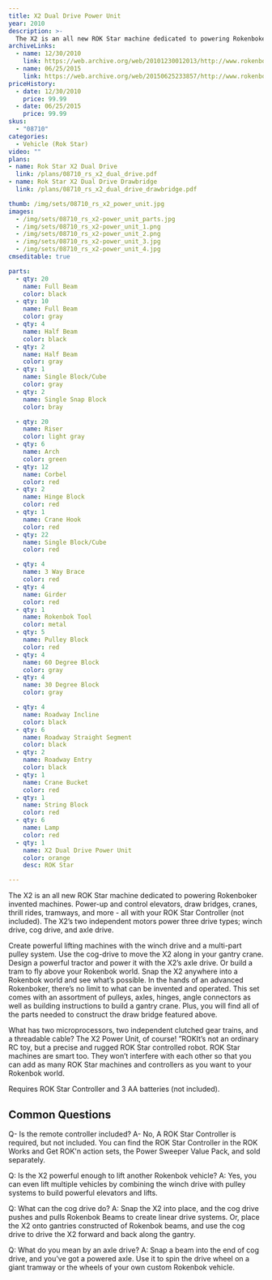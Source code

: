 ```yaml
---
title: X2 Dual Drive Power Unit
year: 2010
description: >-
  The X2 is an all new ROK Star machine dedicated to powering Rokenboker invented machines.  Power-up and control elevators, draw bridges, cranes, thrill rides, tramways, and more - all with your ROK Star Controller (not included).  The X2’s two independent motors power three drive types; winch drive, cog drive, and axle drive.
archiveLinks:
  - name: 12/30/2010
    link: https://web.archive.org/web/20101230012013/http://www.rokenbok.com/estore/machines/x2-dual-drive-power-unit
  - name: 06/25/2015
    link: https://web.archive.org/web/20150625233857/http://www.rokenbok.com/shop/machines/x2-dual-drive-power-unit#tabset-tab-4
priceHistory:
  - date: 12/30/2010
    price: 99.99
  - date: 06/25/2015
    price: 99.99
skus:
  - "08710"
categories:
  - Vehicle (Rok Star)
video: ""
plans:
- name: Rok Star X2 Dual Drive
  link: /plans/08710_rs_x2_dual_drive.pdf
- name: Rok Star X2 Dual Drive Drawbridge
  link: /plans/08710_rs_x2_dual_drive_drawbridge.pdf

thumb: /img/sets/08710_rs_x2_power_unit.jpg
images:
  - /img/sets/08710_rs_x2-power_unit_parts.jpg
  - /img/sets/08710_rs_x2-power_unit_1.png
  - /img/sets/08710_rs_x2-power_unit_2.png
  - /img/sets/08710_rs_x2-power_unit_3.jpg
  - /img/sets/08710_rs_x2-power_unit_4.jpg
cmseditable: true

parts:
  - qty: 20
    name: Full Beam
    color: black
  - qty: 10
    name: Full Beam
    color: gray
  - qty: 4
    name: Half Beam 
    color: black
  - qty: 2
    name: Half Beam
    color: gray
  - qty: 1
    name: Single Block/Cube
    color: gray
  - qty: 2
    name: Single Snap Block
    color: bray

  - qty: 20
    name: Riser
    color: light gray
  - qty: 6
    name: Arch
    color: green
  - qty: 12
    name: Corbel
    color: red
  - qty: 2
    name: Hinge Block
    color: red
  - qty: 1
    name: Crane Hook
    color: red
  - qty: 22
    name: Single Block/Cube
    color: red

  - qty: 4
    name: 3 Way Brace
    color: red
  - qty: 4
    name: Girder
    color: red
  - qty: 1
    name: Rokenbok Tool
    color: metal
  - qty: 5
    name: Pulley Block
    color: red
  - qty: 4
    name: 60 Degree Block
    color: gray
  - qty: 4
    name: 30 Degree Block
    color: gray

  - qty: 4
    name: Roadway Incline
    color: black
  - qty: 6
    name: Roadway Straight Segment
    color: black
  - qty: 2
    name: Roadway Entry
    color: black
  - qty: 1
    name: Crane Bucket
    color: red
  - qty: 1
    name: String Block
    color: red
  - qty: 6
    name: Lamp
    color: red
  - qty: 1
    name: X2 Dual Drive Power Unit
    color: orange
    desc: ROK Star

---
```

The X2 is an all new ROK Star machine dedicated to powering Rokenboker invented machines.  Power-up and control elevators, draw bridges, cranes, thrill rides, tramways, and more - all with your ROK Star Controller (not included).  The X2’s two independent motors power three drive types; winch drive, cog drive, and axle drive.

Create powerful lifting machines with the winch drive and a multi-part pulley system. Use the cog-drive to move the X2 along in your gantry crane. Design a powerful tractor and power it with the X2’s axle drive.  Or build a tram to fly above your Rokenbok world.  Snap the X2 anywhere into a Rokenbok world and see what’s possible.  In the hands of an advanced Rokenboker, there’s no limit to what can be invented and operated. This set comes with an assortment of pulleys, axles, hinges, angle connectors as well as building instructions to build a gantry crane. Plus, you will find all of the parts needed to construct the draw bridge featured above.

What has two microprocessors,  two independent clutched gear trains, and a threadable cable?  The X2 Power Unit, of course!   ”ROKIt’s not an ordinary RC toy, but a precise and rugged ROK Star controlled robot.  ROK Star machines are smart too.  They won’t interfere with each other so that you can add as many ROK Star machines and controllers as you want to your Rokenbok world.

Requires ROK Star Controller and 3 AA batteries (not included).

## Common Questions
Q- Is the remote controller included?
A- No, A ROK Star Controller is required, but not included. You can find the ROK Star Controller in the ROK Works and Get ROK'n action sets, the Power Sweeper Value Pack, and sold separately.

Q: Is the X2 powerful enough to lift another Rokenbok vehicle?
A: Yes, you can even lift multiple vehicles by combining the winch drive with pulley systems to build powerful elevators and lifts.

Q: What can the cog drive do?
A: Snap the X2 into place, and the cog drive pushes and pulls Rokenbok Beams to create linear drive systems. Or, place the X2 onto gantries constructed of Rokenbok beams, and use the cog drive to drive the X2 forward and back along the gantry.

Q: What do you mean by an axle drive?
A: Snap a beam into the end of cog drive, and you’ve got a powered axle. Use it to spin the drive wheel on a giant tramway or the wheels of your own custom Rokenbok vehicle.
